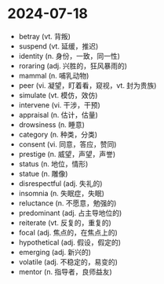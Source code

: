 # 2024-07-18

- betray (vt. 背叛)
- suspend (vt. 延缓，推迟)
- identity (n. 身份，一致，同一性)
- roraring (adj. 兴胜的，狂风暴雨的)
- mammal (n. 哺乳动物)
- peer (vi. 凝望，盯着看，窥视，vt. 封为贵族)
- simulate (vt. 模仿，效仿)
- intervene (vi. 干涉，干预)
- appraisal (n. 估计，估量)
- drowsiness (n. 睡意)
- category (n. 种类，分类)
- consent (vi. 同意，答应，赞同)
- prestige (n. 威望，声望，声誉)
- status (n. 地位，情形)
- statue (n. 雕像)
- disrespectful (adj. 失礼的)
- insomnia (n. 失眠症，失眠)
- reluctance (n. 不愿意，勉强的)
- predominant (adj. 占主导地位的)
- reiterate (vt. 反复的，重复的)
- focal (adj. 焦点的，在焦点上的)
- hypothetical (adj. 假设，假定的)
- emerging (adj. 新兴的)
- volatile (adj. 不稳定的，易变的)
- mentor (n. 指导者，良师益友)
